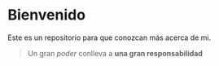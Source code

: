 # Bienvenido

Este es un repositorio para que conozcan más acerca de mi.

> Un gran _poder_ conlleva a **una gran responsabilidad**